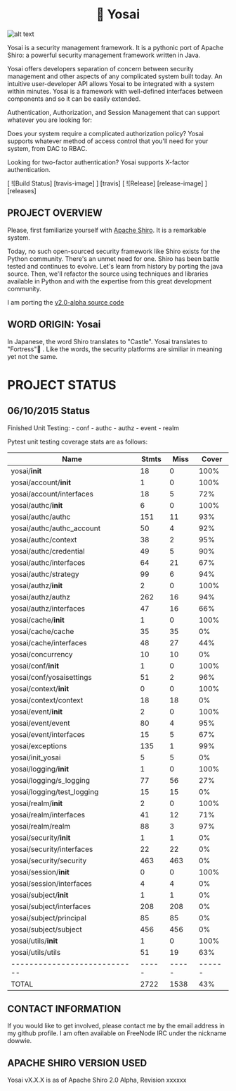 <h1 align=center>🏯 Yosai</h1>

![alt text](http://i.imgur.com/QDhDfKN.jpg "Yosai 🏯 ")

Yosai is a security management framework.  It is a pythonic port of Apache Shiro: a powerful security management framework written in Java.

Yosai offers developers separation of concern between security management and other aspects of any complicated system built today.  An intuitive user-developer API allows Yosai to be integrated with a system within minutes.  Yosai is a framework with well-defined interfaces between components and so it can be easily extended.

Authentication, Authorization, and Session Management that can support whatever you are looking for:

Does your system require a complicated authorization policy? Yosai supports whatever method of access control that you'll need for your system, from DAC to RBAC.

Looking for two-factor authentication?  Yosai supports X-factor authentication.

[ ![Build Status] [travis-image] ] [travis]
[ ![Release] [release-image] ] [releases]


PROJECT OVERVIEW
-----------------------------------------------------------------------
Please, first familiarize yourself with [Apache Shiro](http://shiro.apache.org/).  It is a remarkable system.

Today, no such open-sourced security framework like Shiro exists for the Python community.  There's an unmet need for one.  Shiro has been battle tested and continues to evolve.  Let's learn from history by porting the java source.  Then, we'll refactor the source using techniques and libraries available in Python and with the expertise from this great development community.

I am porting the [v2.0-alpha source code](http://svn.apache.org/repos/asf/shiro/branches/2.0-api-design-changes/)


WORD ORIGIN:  Yosai
-----------------------------------------------------------------------
In Japanese, the word Shiro translates to "Castle".  Yosai translates to "Fortress"🏯  . Like the words, the security platforms are similiar in meaning yet not the same.



PROJECT STATUS
==============

06/10/2015 Status
-----------------
Finished Unit Testing:
    - conf
    - authc
    - authz
    - event
    - realm

Pytest unit testing coverage stats are as follows:

|Name                        |Stmts|Miss | Cover|
|----------------------------|-----|-----|------|
| yosai/__init__             | 18  | 0   | 100% |
| yosai/account/__init__     | 1   | 0   | 100% |
| yosai/account/interfaces   | 18  | 5   | 72%  |
| yosai/authc/__init__       | 6   | 0   | 100% |
| yosai/authc/authc          | 151 | 11  | 93%  |
| yosai/authc/authc_account  | 50  | 4   | 92%  |
| yosai/authc/context        | 38  | 2   | 95%  |
| yosai/authc/credential     | 49  | 5   | 90%  |
| yosai/authc/interfaces     | 64  | 21  | 67%  |
| yosai/authc/strategy       | 99  | 6   | 94%  |
| yosai/authz/__init__       | 2   | 0   | 100% |
| yosai/authz/authz          | 262 | 16  | 94%  |
| yosai/authz/interfaces     | 47  | 16  | 66%  |
| yosai/cache/__init__       | 1   | 0   | 100% |
| yosai/cache/cache          | 35  | 35  | 0%   |
| yosai/cache/interfaces     | 48  | 27  | 44%  |
| yosai/concurrency          | 10  | 10  | 0%   |
| yosai/conf/__init__        | 1   | 0   | 100% |
| yosai/conf/yosaisettings   | 51  | 2   | 96%  |
| yosai/context/__init__     | 0   | 0   | 100% |
| yosai/context/context      | 18  | 18  | 0%   |
| yosai/event/__init__       | 2   | 0   | 100% |
| yosai/event/event          | 80  | 4   | 95%  |
| yosai/event/interfaces     | 15  | 5   | 67%  |
| yosai/exceptions           | 135 | 1   | 99%  |
| yosai/init_yosai           | 5   | 5   | 0%   |
| yosai/logging/__init__     | 1   | 0   | 100% |
| yosai/logging/s_logging    | 77  | 56  | 27%  |
| yosai/logging/test_logging | 15  | 15  | 0%   |
| yosai/realm/__init__       | 2   | 0   | 100% |
| yosai/realm/interfaces     | 41  | 12  | 71%  |
| yosai/realm/realm          | 88  | 3   | 97%  |
| yosai/security/__init__    | 1   | 1   | 0%   |
| yosai/security/interfaces  | 22  | 22  | 0%   |
| yosai/security/security    | 463 | 463 | 0%   |
| yosai/session/__init__     | 0   | 0   | 100% |
| yosai/session/interfaces   | 4   | 4   | 0%   |
| yosai/subject/__init__     | 1   | 1   | 0%   |
| yosai/subject/interfaces   | 208 | 208 | 0%   |
| yosai/subject/principal    | 85  | 85  | 0%   |
| yosai/subject/subject      | 456 | 456 | 0%   |
| yosai/utils/__init__       | 1   | 0   | 100% |
| yosai/utils/utils          | 51  | 19  | 63%  |
|----------------------------|-----|-----|------|
| TOTAL                      |2722 |1538 | 43%  |


            
CONTACT INFORMATION
-----------------------------------------------------------------------
If you would like to get involved, please contact me by the email address in my github profile.  I am often
available on FreeNode IRC under the nickname dowwie.

             
APACHE SHIRO VERSION USED
-----------------------------------------------------------------------
Yosai vX.X.X is as of Apache Shiro 2.0 Alpha, Revision xxxxxx      


